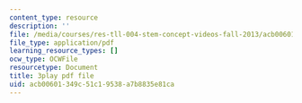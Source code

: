 ```yaml
---
content_type: resource
description: ''
file: /media/courses/res-tll-004-stem-concept-videos-fall-2013/acb00601349c51c19538a7b8835e81ca_NlSKAbefDTA.pdf
file_type: application/pdf
learning_resource_types: []
ocw_type: OCWFile
resourcetype: Document
title: 3play pdf file
uid: acb00601-349c-51c1-9538-a7b8835e81ca
---
```


